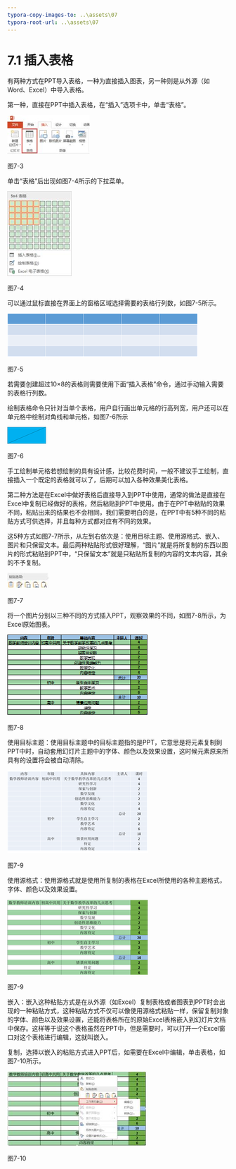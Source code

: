 ```yaml
---
typora-copy-images-to: ..\assets\07
typora-root-url: ..\assets\07
---
```


# 7.1  插入表格

有两种方式在PPT导入表格，一种为直接插入图表，另一种则是从外源（如Word、Excel）中导入表格。

第一种，直接在PPT中插入表格，在“插入”选项卡中，单击“表格”。

![img](../../.gitbook/assets/image003%20%2812%29.jpg)

图7-3

单击“表格”后出现如图7-4所示的下拉菜单。

![img](../../.gitbook/assets/image004%20%283%29.jpg)

图7-4

可以通过鼠标直接在界面上的窗格区域选择需要的表格行列数，如图7-5所示。

![img](../../.gitbook/assets/image005%20%282%29.png)

图7-5

若需要创建超过10×8的表格则需要使用下面“插入表格”命令，通过手动输入需要的表格行列数。

绘制表格命令只针对当单个表格，用户自行画出单元格的行高列宽，用户还可以在单元格中绘制对角线和单元格，如图7-6所示

![img](../../.gitbook/assets/image006.png)

图7-6

手工绘制单元格若想绘制的具有设计感，比较花费时间，一般不建议手工绘制，直接插入一个既定的表格就可以了，后期可以加入各种效果美化表格。

第二种方法是在Excel中做好表格后直接导入到PPT中使用，通常的做法是直接在Excel中复制已经做好的表格，然后粘贴到PPT中使用。由于在PPT中粘贴的效果不同，粘贴出来的结果也不会相同，我们需要明白的是，在PPT中有5种不同的粘贴方式可供选择，并且每种方式都对应有不同的效果。

这5种方式如图7-7所示，从左到右依次是：使用目标主题、使用源格式、嵌入、图片和只保留文本。最后两种粘贴形式很好理解，“图片”就是将所复制的东西以图片的形式粘贴到PPT中，“只保留文本”就是只粘贴所复制的内容的文本内容，其余的不予复制。

![img](../../.gitbook/assets/image007%20%285%29.jpg)

图7-7

将一个图片分别以三种不同的方式插入PPT，观察效果的不同，如图7-8所示，为Excel原始图表。

![img](../../.gitbook/assets/image008.png)

图7-8

使用目标主题：使用目标主题中的目标主题指的是PPT，它意思是将元素复制到PPT中时，自动套用幻灯片主题中的字体、颜色以及效果设置，这时候元素原来所具有的设置将会被自动清除。

![img](../../.gitbook/assets/image009.png)

图7-9

使用源格式：使用源格式就是使用所复制的表格在Excel所使用的各种主题格式，字体、颜色以及效果设置。

![img](../../.gitbook/assets/image010%20%281%29.png)

图7-9

嵌入：嵌入这种粘贴方式是在从外源（如Excel）复制表格或者图表到PPT时会出现的一种粘贴方式，这种粘贴方式不仅可以像使用源格式粘贴一样，保留复制对象的字体、颜色以及效果设置，还能将表格所在的原始Excel表格嵌入到幻灯片文档中保存。这样等于说这个表格虽然在PPT中，但是需要时，可以打开一个Excel窗口对这个表格进行编辑，这就叫嵌入。

复制，选择以嵌入的粘贴方式进入PPT后，如需要在Excel中编辑，单击表格，如图7-10所示。

![img](../../.gitbook/assets/image011%20%285%29.jpg)

图7-10

